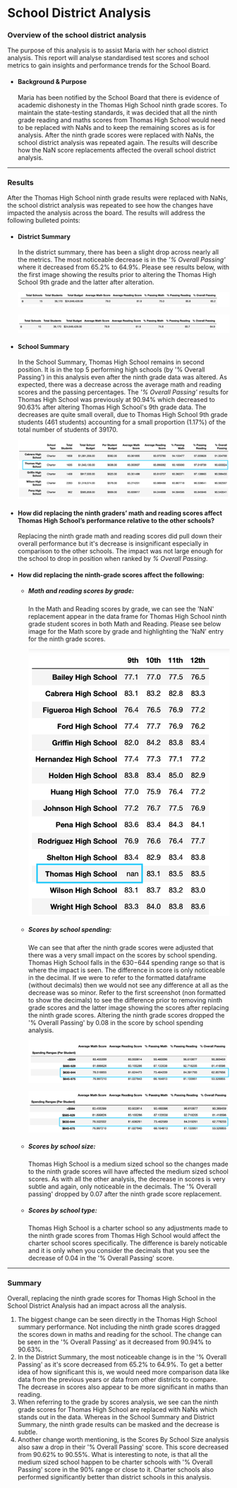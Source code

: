 # School District Analysis

### Overview of the school district analysis

The purpose of this analysis is to assist Maria with her school district analysis. This report will analyse standardised test scores and school metrics to gain insights and performance trends for the School Board.

* #### Background & Purpose
   Maria has been notified by the School Board that there is evidence of academic dishonesty in the Thomas High School ninth grade scores. To maintain the state-testing standards, it was decided that all the ninth grade reading and maths scores from Thomas High School would need to be replaced with NaNs and to keep the remaining scores as is for analysis. After the ninth grade scores were replaced with NaNs, the school district analysis was repeated again. The results will describe how the NaN score replacements affected the overall school district analysis.

----

### Results

After the Thomas High School ninth grade results were replaced with NaNs, the school district analysis was repeated to see how the changes have impacted the analysis across the board. The results will address the following bulleted points:

* #### District Summary
  In the district summary, there has been a slight drop across nearly all the metrics. The most noticeable decrease is in the *'% Overall Passing'* where it decreased from 65.2% to 64.9%. Please see results below, with the first image showing the results prior to altering the Thomas High School 9th grade and the latter after alteration.
  
  
  ![district summary before clean](https://github.com/YanLuong/School_District_Analysis/blob/main/Resources/District%20Summary%20df%20before%20cleaning.png)
  

  ![district summary after THS clean](https://github.com/YanLuong/School_District_Analysis/blob/main/Resources/District%20Summary%20Clean.png)

* #### School Summary
  In the School Summary, Thomas High School remains in second position. It is in the top 5 performing high schools (by '% Overall Passing') in this analysis even after the ninth grade data was altered. As expected, there was a decrease across the average math and reading scores and the passing percentages. The *'% Overall Passing'* results for Thomas High School was previously at 90.94% which decreased to 90.63% after altering Thomas High School's 9th grade data. The decreases are quite small overall, due to Thomas High School 9th grade students (461 students) accounting for a small proportion (1.17%) of the total number of students of 39170. 
  
  ![school summary after THS clean](https://github.com/YanLuong/School_District_Analysis/blob/main/Resources/School%20Summary%20Cleaned%20top5.png)
  

* #### How did replacing the ninth graders’ math and reading scores affect Thomas High School’s performance relative to the other schools?
  Replacing the ninth grade math and reading scores did pull down their overall performance but it's decrease is insignificant especially in comparison to the other schools. The impact was not large enough for the school to drop in position when ranked by *% Overall Passing*.


* #### How did replacing the ninth-grade scores affect the following:
    - ##### Math and reading scores by grade:
        In the Math and Reading scores by grade, we can see the 'NaN' replacement appear in the data frame for Thomas High School ninth grade student scores in both Math and Reading. Please see below image for the Math score by grade and highlighting the 'NaN' entry for the ninth grade scores.
        
        
        
        
        ![Math score by grade](https://github.com/YanLuong/School_District_Analysis/blob/main/Resources/Maths_by_grade.png)
        
        
        
    - ##### Scores by school spending:
         We can see that after the ninth grade scores were adjusted that there was a very small impact on the scores by school spending. Thomas High School falls in the $630-$644 spending range so that is where the impact is seen. The difference in score is only noticeable in the decimal. If we were to refer to the formatted dataframe (without decimals) then we would not see any difference at all as the decrease was so minor. Refer to the first screenshot (non formatted to show the decimals) to see the difference prior to removing ninth grade scores and the latter image showing the scores after replacing the ninth grade scores. Altering the ninth grade scores dropped the '% Overall Passing' by 0.08 in the score by school spending analysis.
         
         ![Scores by spending](https://github.com/YanLuong/School_District_Analysis/blob/main/Resources/Score_by_spending_with_THSninthgrade.png)
         
         ![Scores by spending cleaned](https://github.com/YanLuong/School_District_Analysis/blob/main/Resources/Score_by_spending_clean.png)
         
         
         
         
         
    - ##### Scores by school size:
        Thomas High School is a medium sized school so the changes made to the ninth grade scores will have affected the medium sized school scores. As with all the other analysis, the decrease in scores is very subtle and again, only noticeable in the decimals. The '% Overall passing' dropped by 0.07 after the ninth grade score replacement.     

    - ##### Scores by school type:
        Thomas High School is a charter school so any adjustments made to the ninth grade scores from Thomas High School would affect the charter school scores specifically. The difference is barely noticable and it is only when you consider the decimals that you see the decrease of 0.04 in the '% Overall Passing' score. 
    
-----    
    
### Summary
Overall, replacing the ninth grade scores for Thomas High School in the School District Analysis had an impact across all the analysis.
  1. The biggest change can be seen directly in the Thomas High School summary performance. Not including the ninth grade scores dragged the scores down in maths and reading for the school. The change can be seen in the '% Overall Passing' as it decreased from 90.94% to 90.63%.
  2. In the District Summary, the most noticeable change is in the '% Overall Passing' as it's score decreased from 65.2% to 64.9%. To get a better idea of how significant this is, we would need more comparison data like data from the previous years or data from other districts to compare. The decrease in scores also appear to be more significant in maths than reading.
  3. When referring to the grade by scores analysis, we see can the ninth grade scores for Thomas High School are replaced with NaNs which stands out in the data. Whereas in the School Summary and District Summary, the ninth grade results can be masked and the decrease is subtle.  
  4. Another change worth mentioning, is the Scores By School Size analysis also saw a drop in their '% Overall Passing' score. This score decreased from 90.62% to 90.55%. What is interesting to note, is that all the medium sized school happen to be charter schools with '% Overall Passing' score in the 90% range or close to it. Charter schools also performed significantly better than district schools in this analysis.




